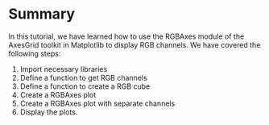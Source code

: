 # Summary

In this tutorial, we have learned how to use the RGBAxes module of the AxesGrid toolkit in Matplotlib to display RGB channels. We have covered the following steps:

1. Import necessary libraries
2. Define a function to get RGB channels
3. Define a function to create a RGB cube
4. Create a RGBAxes plot
5. Create a RGBAxes plot with separate channels
6. Display the plots.
